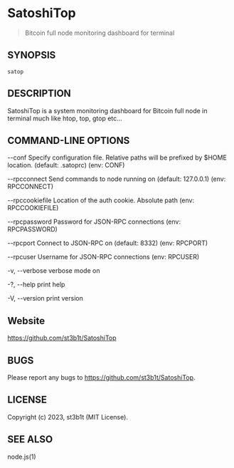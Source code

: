 SatoshiTop
=====

> Bitcoin full node monitoring dashboard for terminal

## SYNOPSIS

`satop`


## DESCRIPTION

SatoshiTop is a system monitoring dashboard for Bitcoin full node in terminal much like htop, top, gtop etc...

## COMMAND-LINE OPTIONS

  --conf
        Specify configuration file. Relative paths will be prefixed by $HOME location. (default: .satoprc)
        (env: CONF)

  --rpcconnect
        Send commands to node running on <ip> (default: 127.0.0.1)
        (env: RPCCONNECT)

  --rpccookiefile
        Location of the auth cookie. Absolute path
        (env: RPCCOOKIEFILE)

  --rpcpassword
        Password for JSON-RPC connections
        (env: RPCPASSWORD)

  --rpcport
        Connect to JSON-RPC on <port> (default: 8332)
        (env: RPCPORT)

  --rpcuser
        Username for JSON-RPC connections
        (env: RPCUSER)

  -v, --verbose
        verbose mode on

  -?, --help
        print help

  -V, --version
        print version

## Website

https://github.com/st3b1t/SatoshiTop

## BUGS

Please report any bugs to https://github.com/st3b1t/SatoshiTop.


## LICENSE

Copyright (c) 2023, st3b1t (MIT License).


## SEE ALSO

node.js(1)

